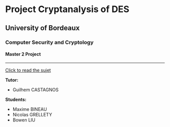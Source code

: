 # Project Cryptanalysis of DES

## University of Bordeaux

### Computer Security and Cryptology

#### Master 2 Project

--------------------------------------------------------------------------------

[Click to read the sujet](https://github.com/MrBowen/Project_Cryptanalyse_DES-8/raw/master/Doc/projet17.pdf)

**Tutor:**

- Guilhem CASTAGNOS

**Students:**

- Maxime BINEAU
- Nicolas GRELLETY
- Bowen LIU
